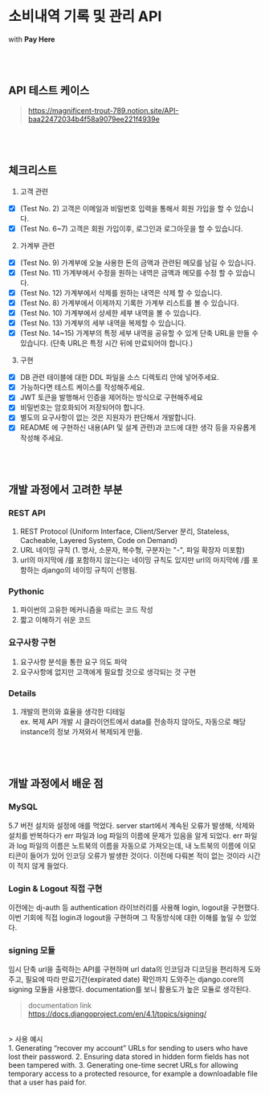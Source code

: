 # 소비내역 기록 및 관리 API

with **Pay Here**

</br></br>


## API 테스트 케이스

> https://magnificent-trout-789.notion.site/API-baa22472034b4f58a9079ee221f4939e

</br></br>


## 체크리스트

1. 고객 관련
- [x]  (Test No. 2) 고객은 이메일과 비밀번호 입력을 통해서 회원 가입을 할 수 있습니다.
- [x]  (Test No. 6~7) 고객은 회원 가입이후, 로그인과 로그아웃을 할 수 있습니다.
2. 가계부 관련
- [x]  (Test No. 9) 가계부에 오늘 사용한 돈의 금액과 관련된 메모를 남길 수 있습니다.
- [x]  (Test No. 11) 가계부에서 수정을 원하는 내역은 금액과 메모를 수정 할 수 있습니다.
- [x]  (Test No. 12) 가계부에서 삭제를 원하는 내역은 삭제 할 수 있습니다.
- [x]  (Test No. 8) 가계부에서 이제까지 기록한 가계부 리스트를 볼 수 있습니다.
- [x]  (Test No. 10) 가계부에서 상세한 세부 내역을 볼 수 있습니다.
- [x]  (Test No. 13) 가계부의 세부 내역을 복제할 수 있습니다.
- [x]  (Test No. 14~15) 가계부의 특정 세부 내역을 공유할 수 있게 단축 URL을 만들 수 있습니다.
(단축 URL은 특정 시간 뒤에 만료되어야 합니다.)
3. 구현
- [x]  DB 관련 테이블에 대한 DDL 파일을 소스 디렉토리 안에 넣어주세요.
- [x]  가능하다면 테스트 케이스를 작성해주세요.
- [x]  JWT 토큰을 발행해서 인증을 제어하는 방식으로 구현해주세요
- [x]  비밀번호는 암호화되어 저장되어야 합니다.
- [x]  별도의 요구사항이 없는 것은 지원자가 판단해서 개발합니다.
- [x]  README 에 구현하신 내용(API 및 설계 관련)과 코드에 대한 생각 등을 자유롭게 작성해 주세요.

</br></br>


## 개발 과정에서 고려한 부분

### REST API

1. REST Protocol (Uniform Interface, Client/Server 분리, Stateless, Cacheable, Layered System, Code on Demand)
2. URL 네이밍 규칙 (1. 명사, 소문자, 복수형, 구분자는 "-", 파일 확장자 미포함)
3. url의 마지막에 /를 포함하지 않는다는 네이밍 규칙도 있지만 url의 마지막에 /를 포함하는 django의 네이밍 규칙이 선행됨.

### Pythonic

1. 파이썬의 고유한 메커니즘을 따르는 코드 작성
2. 짧고 이해하기 쉬운 코드

### 요구사항 구현

1. 요구사항 분석을 통한 요구 의도 파악
2. 요구사항에 없지만 고객에게 필요할 것으로 생각되는 것 구현

### Details

1. 개발의 편의와 효율을 생각한 디테일 </br>
ex. 복제 API 개발 시 클라이언트에서 data를 전송하지 않아도, 자동으로 해당 instance의 정보 가져와서 복제되게 만듦.

</br></br>


## 개발 과정에서 배운 점

### MySQL

5.7 버전 설치와 설정에 애를 먹었다. server start에서 계속된 오류가 발생해, 삭제와 설치를 반복하다가 err 파일과 log 파일의 이름에 문제가 있음을 알게 되었다. err 파일과 log 파일의 이름은 노트북의 이름을 자동으로 가져오는데, 내 노트북의 이름에 이모티콘이 들어가 있어 인코딩 오류가 발생한 것이다. 이전에 다뤄본 적이 없는 것이라 시간이 적지 않게 들었다.

### Login & Logout 직접 구현

이전에는 dj-auth 등 authentication 라이브러리를 사용해 login, logout을 구현했다. 이번 기회에 직접 login과 logout을 구현하며 그 작동방식에 대한 이해를 높일 수 있었다.

### signing 모듈

임시 단축 url을 출력하는 API를 구현하며 url data의 인코딩과 디코딩을 편리하게 도와주고, 필요에 따라 만료기간(expirated date) 확인까지 도와주는 django.core의 signing 모듈을 사용했다. documentation를 보니 활용도가 높은 모듈로 생각된다. </br>
> documentation link</br>
https://docs.djangoproject.com/en/4.1/topics/signing/
</br>
> 사용 예시
</br>
1. Generating “recover my account” URLs for sending to users who have lost their password.
2. Ensuring data stored in hidden form fields has not been tampered with.
3. Generating one-time secret URLs for allowing temporary access to a protected resource, for example a downloadable file that a user has paid for.
